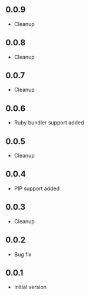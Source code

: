 ## 0.0.9

-   Cleanup

## 0.0.8

-   Cleanup

## 0.0.7

-   Cleanup

## 0.0.6

-   Ruby bundler support added

## 0.0.5

-   Cleanup

## 0.0.4

-   PIP support added

## 0.0.3

-   Cleanup

## 0.0.2

-   Bug fix

## 0.0.1

-   Initial version
